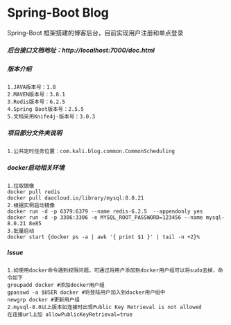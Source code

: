 # Spring-Boot Blog
Spring-Boot 框架搭建的博客后台，目前实现用户注册和单点登录

##### 后台接口文档地址：http://localhost:7000/doc.html

##### 版本介绍
    1.JAVA版本号：1.8
    2.MAVEN版本号：3.8.1
    3.Redis版本号：6.2.5
    4.Spring Boot版本号：2.5.5
    5.文档采用Knife4j-版本号：3.0.3

##### 项目部分文件夹说明
    1.公共定时任务位置：com.kali.blog.common.CommonScheduling

##### docker启动相关环境
    1.拉取镜像
    docker pull redis
    docker pull daocloud.io/library/mysql:8.0.21
    2.根据实例启动镜像
    docker run -d -p 6379:6379 --name redis-6.2.5  --appendonly yes
    docker run -d -p 3306:3306 -e MYSQL_ROOT_PASSWORD=123456 --name mysql-8.0.21 8e85
    3.批量启动
    docker start {docker ps -a | awk '{ print $1 }' | tail -n +2}%

##### Issue
    1.如使用docker命令遇到权限问题，可通过将用户添加到docker用户组可以将sudo去掉，命令如下
    groupadd docker #添加docker用户组
    gpasswd -a $USER docker #将登陆用户加入到docker用户组中
    newgrp docker #更新用户组
    2.mysql-8.0以上版本如连接时出现Public Key Retrieval is not allowed
    在连接url上加 allowPublicKeyRetrieval=true